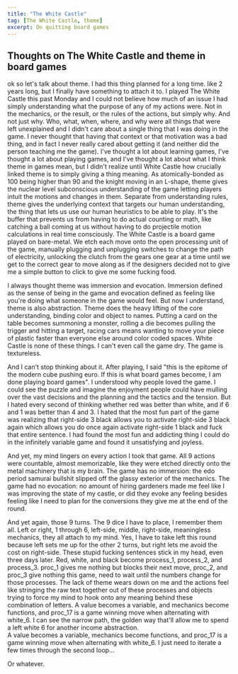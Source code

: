 ```yaml
---
title: "The White Castle"
tag: [The White Castle, theme]
excerpt: On quitting board games
---
```


## Thoughts on The White Castle and theme in board games

ok so let's talk about theme. I had this thing planned for a long time. like 2 years long, but I finally have something to attach it to. I played The White Castle this past Monday and I could not believe how much of an issue I had simply understanding what the purpose of any of my actions were. Not in the mechanics, or the result, or the rules of the actions, but simply why. And not just why. Who, what, when, where, and why were all things that were left unexplained and I didn't care about a single thing that I was doing in the game. I never thought that having that context or that motivation was a bad thing, and in fact I never really cared about getting it (and neither did the person teaching me the game). I've thought a lot about learning games, I've thought a lot about playing games, and I've thought a lot about what I think theme in games mean, but I didn't realize until White Castle how crucially linked theme is to simply giving a thing meaning. As atomically-bonded as 100 being higher than 90 and the knight moving in an L-shape, theme gives the nuclear level subconscious understanding of the game letting players intuit the motions and changes in them. Separate from understanding rules, theme gives the underlying context that targets our human understanding, the thing that lets us use our human heuristics to be able to play. It's the buffer that prevents us from having to do actual counting or math, like catching a ball coming at us without having to do projectile motion calculations in real time consciously. The White Castle is a board game played on bare-metal. We etch each move onto the open processing unit of the game, manually plugging and unplugging switches to change the path of electricity, unlocking the clutch from the gears one gear at a time until we get to the correct gear to move along as if the designers decided not to give me a simple button to click to give me some fucking food.

I always thought theme was immersion and evocation. Immersion defined as the sense of being in the game and evocation defined as feeling like you're doing what someone in the game would feel. But now I understand, theme is also abstraction. Theme does the heavy lifting of the core understanding, binding color and object to names. Putting a card on the table becomes summoning a monster, rolling a die becomes pulling the trigger and hitting a target, racing cars means wanting to move your piece of plastic faster than everyone else around color coded spaces. White Castle is none of these things. I can't even call the game dry. The game is textureless.

And I can't stop thinking about it. After playing, I said "this is the epitome of the modern cube pushing euro. If this is what board games become, I am done playing board games". I understood why people loved the game. I could see the puzzle and imagine the enjoyment people could have mulling over the vast decisions and the planning and the tactics and the tension. But I hated every second of thinking whether red was better than white, and if 6 and 1 was better than 4 and 3. I hated that the most fun part of the game was realizing that right-side 3 black allows you to activate right-side 3 black again which allows you do once again activate right-side 1 black and fuck that entire sentence. I had found the most fun and addicting thing I could do in the infinitely variable game and found it unsatisfying and joyless. 

And yet, my mind lingers on every action I took that game. All 9 actions were countable, almost memorizable, like they were etched directly onto the metal machinery that is my brain. The game has no immersion: the edo period samurai bullshit slipped off the glassy exterior of the mechanics. The game had no evocation: no amount of hiring gardeners made me feel like I was improving the state of my castle, or did they evoke any feeling besides feeling like I need to plan for the conversions they give me at the end of the round. 

And yet again, those 9 turns. The 9 dice I have to place, I remember them all. Left or right, 1 through 6, left-side, middle, right-side, meaningless mechanics, they all attach to my mind. Yes, I have to take left this round because left sets me up for the other 2 turns, but right lets me avoid the cost on right-side. These stupid fucking sentences stick in my head, even three days later. Red, white, and black become process_1, process_2, and process_3. proc_1 gives me nothing but blocks their next move, proc_2, and proc_3 give nothing this game, need to wait until the numbers change for those processes. The lack of theme wears down on me and the actions feel like stringing the raw text together out of these processes and objects trying to force my mind to hook onto any meaning behind these combination of letters. A value becomes a variable, and mechanics become  functions, and proc_17 is a game winning move when alternating with white_6. I can see the narrow path, the golden way that'll allow me to spend a left white 6 for another income abstraction.  
A value becomes a variable, mechanics become functions, and proc_17 is a game winning move when alternating with white_6. I just need to iterate a few times through the second loop...

Or whatever.
